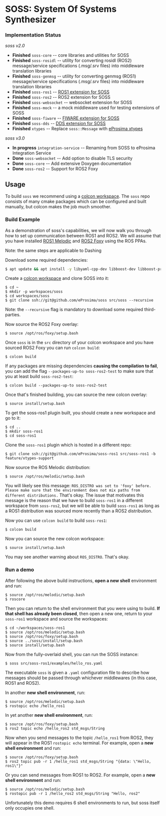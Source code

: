 # SOSS: System Of Systems Synthesizer

### Implementation Status

*soss v2.0*

 * **Finished** `soss-core` -- core libraries and utilities for SOSS
 * **Finished** `soss-rosidl` -- utility for converting rosidl (ROS2) message/service specifications (.msg/.srv files) into middleware translation libraries
 * **Finished** `soss-genmsg` -- utility for converting genmsg (ROS1) message/service specifications (.msg/.srv files) into middleware translation libraries
 * **Finished** `soss-ros1` -- [ROS1 extension for SOSS](https://github.com/eprosima/soss-ros1)
 * **Finished** `soss-ros2` -- ROS2 extension for SOSS
 * **Finished** `soss-websocket` -- websocket extension for SOSS
 * **Finished** `soss-mock` -- a mock middleware used for testing extensions of SOSS
 * **Finished** `soss-fiware` -- [FIWARE extension for SOSS](https://github.com/eProsima/SOSS-FIWARE.git)
 * **Finished** `soss-dds` -- [DDS extension for SOSS](https://github.com/eProsima/SOSS-DDS.git)
 * **Finished** `xtypes` -- Replace `soss::Message` with [eProsima xtypes](https://github.com/eProsima/xtypes.git)

 *soss v3.0*

 * **In progress** `integration-service` -- Renaming from SOSS to eProsima Integration Service
 * **Done** `soss-websocket` -- Add option to disable TLS security
 * **Done** `soss-core` -- Add extensive Doxygen documentation
 * **Done** `soss-ros2` -- Support for ROS2 Foxy
 ## Usage

To build `soss` we recommend using a [colcon workspace](https://colcon.readthedocs.io/en/released/user/quick-start.html).
The `soss` repo consists of many cmake packages which can be configured and built manually, but colcon makes the job much
smoother.

### Build Example

As a demonstration of soss's capabilities, we will now walk you through how to set up communication between ROS1 and ROS2.
We will assume that you have installed
[ROS1 Melodic](http://wiki.ros.org/melodic/Installation/Ubuntu) and
[ROS2 Foxy](https://docs.ros.org/en/foxy/Installation/Linux-Install-Debians.html)
using the ROS PPAs.

Note: the same steps are applicable to Dashing

Download some required dependencies:

```bash
$ apt update && apt install -y libyaml-cpp-dev libboost-dev libboost-program-options-dev libssl-dev libwebsocketpp-dev
```

Create a [colcon workspace](https://colcon.readthedocs.io/en/released/user/quick-start.html) and clone SOSS into it:

```
$ cd ~
$ mkdir -p workspaces/soss
$ cd workspaces/soss
$ git clone ssh://git@github.com/eProsima/soss src/soss --recursive
```

Note: the `--recursive` flag is mandatory to download some required third-parties.

Now source the ROS2 Foxy overlay:

```
$ source /opt/ros/foxy/setup.bash
```

Once `soss` is in the `src` directory of your colcon workspace and you have sourced ROS2 Foxy you can run `colcon build`:

```
$ colcon build
```

If any packages are missing dependencies **causing the compilation to fail**, you can add the flag
`--packages-up-to soss-ros2-test` to make sure that you at least build `soss-ros2-test`:

```
$ colcon build --packages-up-to soss-ros2-test
```

Once that's finished building, you can source the new colcon overlay:

```
$ source install/setup.bash
```

To get the soss-ros1 plugin built, you should create a new workspace and go to it:

```
$ cd ..
$ mkdir soss-ros1
$ cd soss-ros1
```

Clone the `soss-ros1` plugin which is hosted in a different repo:

```
$ git clone ssh://git@github.com/eProsima/soss-ros1 src/soss-ros1 -b feature/xtypes-support
```

Now source the ROS Melodic distribution:

```
$ source /opt/ros/melodic/setup.bash
```

You will likely see this message: `ROS_DISTRO was set to 'foxy' before. Please make sure that the environment does not mix paths from different distributions.`
That's okay. The issue that motivates this message is the reason that we have to build `soss-ros1` in a different workspace from `soss-ros2`, but we will be able
to build `soss-ros1` as long as a ROS1 distribution was sourced more recently than a ROS2 distribution.

Now you can use `colcon build` to build `soss-ros1`:

```
$ colcon build
```

Now you can source the new colcon workspace:

```
$ source install/setup.bash
```

You may see another warning about `ROS_DISTRO`. That's okay.

### Run a demo

After following the above build instructions, **open a new shell** environment and run:

```
$ source /opt/ros/melodic/setup.bash
$ roscore
```

Then you can return to the shell environment that you were using to build. **If that shell has already been closed**,
then open a new one, return to your `soss-ros1` workspace and source the workspaces:

```
$ cd ~/workspaces/soss-ros1
$ source /opt/ros/melodic/setup.bash
$ source /opt/ros/foxy/setup.bash
$ source ../soss/install/setup.bash
$ source install/setup.bash
```

Now from the fully-overlaid shell, you can run the SOSS instance:

```
$ soss src/soss-ros1/examples/hello_ros.yaml
```

The executable `soss` is given a `.yaml` configuration file to describe how messages should be passed
through whichever middlewares (in this case, ROS1 and ROS2).

In another **new shell environment**, run:

```
$ source /opt/ros/melodic/setup.bash
$ rostopic echo /hello_ros1
```

In yet another **new shell environment**, run:

```
$ source /opt/ros/foxy/setup.bash
$ ros2 topic echo /hello_ros2 std_msgs/String
```

Now when you send messages to the topic `/hello_ros1` from ROS2, they will appear
in the ROS1 `rostopic echo` terminal. For example, open a **new shell environment** and run:

```
$ source /opt/ros/foxy/setup.bash
$ ros2 topic pub -r 1 /hello_ros1 std_msgs/String "{data: \"Hello, ros1\"}"
```

Or you can send messages from ROS1 to ROS2. For example, open a **new shell environment** and run:

```
$ source /opt/ros/melodic/setup.bash
$ rostopic pub -r 1 /hello_ros2 std_msgs/String "Hello, ros2"
```

Unfortunately this demo requires 6 shell environments to run, but soss itself only occupies
one shell.
